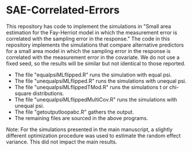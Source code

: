 # SAE-Correlated-Errors
This repository has code to implement the simulations in "Small area estimation for the Fay-Herriot model in which the measurement error is correlated with the sampling error in the response."  The code in this repository implements the simulations that compare alternative predictors for a small area model in which the sampling error in the response is correlated with the measurement error in the covariate. We do not use a fixed seed, so the results will be similar but not identical to those reported. 

* The file "equalpsiMLflipped.R" runs the simulation with equal psi. 
* The file "unequalpsiMLflipped.R" runs the simulations with unequal psi. 
* The file "unequalpsiMLflippedTMod.R" runs the simulations t or chi-square distributions.
* The file "unequalpsiMLflippedMultiCov.R" runs the simulations with unequal psi. 
* The file "getoutputloopabc.R" gathers the output. 
* The remaining files are sourced in the above programs. 

Note: For the simulations presented in the main manuscript, a slightly different optimization procedure was used to estimate the random effect variance. This did not impact the main results. 
